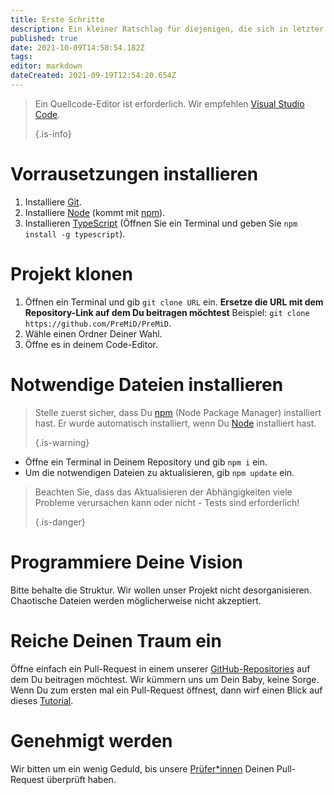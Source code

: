 ```yaml
---
title: Erste Schritte
description: Ein kleiner Ratschlag für diejenigen, die sich in letzter Zeit mit Codierung beschäftigen
published: true
date: 2021-10-09T14:58:54.182Z
tags: 
editor: markdown
dateCreated: 2021-09-19T12:54:20.654Z
---
```


> Ein Quellcode-Editor ist erforderlich. Wir empfehlen [Visual Studio Code](https://code.visualstudio.com/). 
> 
> {.is-info}

# Vorrausetzungen installieren
1. Installiere [Git](https://git-scm.com/).
2. Installiere [Node](https://nodejs.org/en/) (kommt mit [npm](https://www.npmjs.com/)).
3. Installieren [TypeScript](https://www.typescriptlang.org/index.html#download-links) (Öffnen Sie ein Terminal und geben Sie `npm install -g typescript`).

# Projekt klonen
1. Öffnen ein Terminal und gib `git clone URL` ein. **Ersetze die URL mit dem Repository-Link auf dem Du beitragen möchtest** Beispiel: `git clone https://github.com/PreMiD/PreMiD`.
2. Wähle einen Ordner Deiner Wahl.
3. Öffne es in deinem Code-Editor.

# Notwendige Dateien installieren
> Stelle zuerst sicher, dass Du [npm](https://www.npmjs.com/) (Node Package Manager) installiert hast. Er wurde automatisch installiert, wenn Du [Node](https://nodejs.org/en/) installiert hast. 
> 
> {.is-warning}

- Öffne ein Terminal in Deinem Repository und gib `npm i` ein.
- Um die notwendigen Dateien zu aktualisieren, gib `npm update` ein.

> Beachten Sie, dass das Aktualisieren der Abhängigkeiten viele Probleme verursachen kann oder nicht - Tests sind erforderlich! 
> 
> {.is-danger}

# Programmiere Deine Vision
Bitte behalte die Struktur. Wir wollen unser Projekt nicht desorganisieren. Chaotische Dateien werden möglicherweise nicht akzeptiert.

# Reiche Deinen Traum ein
Öffne einfach ein Pull-Request in einem unserer [GitHub-Repositories](https://github.com/PreMiD/) auf dem Du beitragen möchtest. Wir kümmern uns um Dein Baby, keine Sorge. Wenn Du zum ersten mal ein Pull-Request öffnest, dann wirf einen Blick auf dieses [Tutorial](https://help.github.com/en/articles/creating-a-pull-request).

# Genehmigt werden
Wir bitten um ein wenig Geduld, bis unsere [Prüfer*innen](https://docs.premid.app/en/dev/presence/guidelines#presence-reviewers) Deinen Pull-Request überprüft haben.
